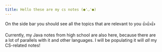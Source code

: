 ```yaml
---
title: Hello these are my cs notes (●'◡'●)
---
```


On the side bar you should see all the topics that are relevant to you 👍👍👍

Currently, my Java notes from high school are also here, because there are a lot of parallels with it and other languages. I will be populating it will *all* my CS-related notes!
